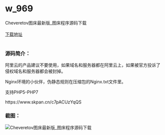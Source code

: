# w_969
Cheveretov图床最新版_图床程序源码下载
<br/></br>
[下载地址](https://www.uuid2.com/969.html "下载地址")
<br/></br>
<h3>源码简介：</h3>
<p>阿里云的产品建议不要使用，如果域名和服务器都在阿里云上，如果被官方投诉了侵权域名和服务器都会被封掉。<p>
<p>Nginx环境的小伙伴，伪静态规则在压缩包的Nginx.txt文件里。<p>
<p>支持PHP5-PHP7<p>
<p>https://www.skpan.cn/c7pACUzYqQS<p>
<h3>截图：</h3>
<img src="https://www.uuid2.com/wp-content/uploads/img/202105/6f7eb54805.png" alt="Cheveretov图床最新版_图床程序源码下载">
